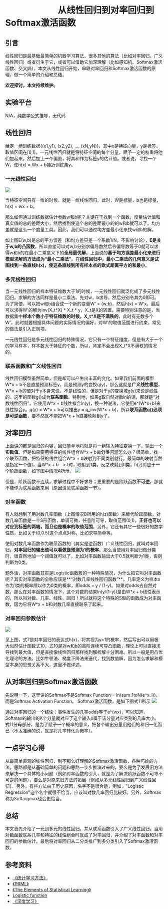 # 　　　　　　从线性回归到对率回归到Softmax激活函数
## 引言

线性回归是最基础最简单的机器学习算法，很多其他的算法（比如对率回归、广义线性回归）或者衍生于它，或者可以借助它加深理解（比如感知机、Softmax激活函数、交叉熵），本文从线性回归开始，串联对率回归和Softmax激活函数的原理，做一个简单的介绍和总结。

**欢迎探讨，本文持续维护。**



## 实验平台

N/A，纯数学公式推导，无代码



## 线性回归

给定一组训练数据{(x1,y1), (x2,y2), ..., (xN,yN)}，其中x是特征向量，y是标签，取值区间在[0,1]。一元线性回归就是将特征空间的每个分量，赋予一定的权重将他们加起来，然后加上一个偏置，将其和作为标签y的估计值。或者说，寻找一个W，使h(x) = Wx + b接近训练集y。

### 一元线性回归

![](images/104656.png)

当特征空间只有一维的时候，就是一维线性回归。此时，W是标量，b也是标量，h(x) = wx + b。

那么如何通过训练数据估计参数w和b呢？关键在于找到一个函数，度量估计值和真实值的总的差距大小，然后找到使这个总的差距最小的的w和b就可以了。均方差就是这么一个度量工具。因此，我们可以通过均方差最小化来找w和b的解。

如上图E(w,b)是总的平方误差（和均方差只差一个系数1/N，不影响讨论），**E是关于w,b的凸函数**，所以直接可以对w,b分别求偏导数然后令偏导数等于0就可以求得w和b的在最小二乘意义下的**全局最优解**。上面说的**基于均方误差最小化来进行模型求解的方法成为“最小二乘法”**。在**线性回归中，最小二乘法的几何意义是试图找到一条直线h(x)，使这条直线到所有样本点的欧式距离平方的和最小**。

### 多元线性回归

当一元线性回归的样本特征维数大于1的时候，一元线性回归就泛化成了多元线性回归。求解的方法同样是最小二乘法。先对w，b求导，然后分别令其为0即可。为了简便，可以把w和b组合成一个新的变量W' = (w;b)，然后h(x) = W'x。最后可以求得W'的解为inv(X_t\*X) \* X_t \* y，X_t是X的转置。需要特别注意的是，当数据集中**样本个数小于特征维数的时候，X_t\*X是不满秩的**，此时有无数多个W'，此时就要根据具体问题的实际情况的偏好，对W'的取值范围进行约束，常见的做法是引入正则项。

一元线性回归是多元线性回归的特殊情况，它只有一个特征维度，但是有大于一个的学习样本，样本数大于特征的个数，所以，肯定不会出现X_t\*X不满秩的情况的。

### 联系函数和广义线性回归

线性回归模型虽然简单，但是却可以产生出丰富的变化。如果我们前面的模型W\*x + b不是直接预测标签y，而是预测y的变换g(y)，那么这就是**广义线性模型**，W\*x + b的值对于y本身来说，不是线性的，但是对于y的变换域g(y)来说是线性的。这里的函数g()成为**联系函数**。特别地，如果g取自然对数ln的话，那就是“对数线性回归”，它使用W\*x + b线性拟合ln(y)，换一种说法，它使用e^(W\*x+b)来线性拟合y。g(y) = W\*x + b可以推出y = g_inv(W\*x + b)，所以**联系函数g()必须是可逆函数**，要不然就不能把W\*x + b直接映射到y了。

## 对率回归

上面讲的都是回归的内容，回归简单地将就是将一组输入特征变换一下，输出一个**实数值**。但是如果要用特征的线性组合W\*x + b做**分类**问题怎么办？很简单，找一个联系函数，把特征的线性组合W\*x + b映射到不同类别就行。最简单的映射当然是指定一个值t，当W\*x + b　> t时，映射到1类，反之映射到0类，h(z)对应于一个阶跃函数，如下图中情况A所示。
![](images/132651.png)

但是，阶跃函数不连续，求解过程中不好求导；更重要的是阶跃函数**不可逆**，那就不能作为联系函数来用（原因请见联系函数一节）。

### 对率函数

有人就想到了用对数几率函数（上图情况B所用的h(z)函数）来替代阶跃函数，对数几率函数是一个S形函数，单调可微，任意阶可导，取值范围(0,1)，**正好也可以对应到标签的两端，而且也是概率的取值范围**。另外，它还有其它一些很好的数学性质，比如关于(0,0.5)这个点点对称，比如求导简单等。

使用对数几率函数作为联系函数的（其实是逆函数）广义线性回归，就叫对率回归。**对率回归的输出值可以看做是预测为1的概率**。那么当使用对率回归做分类时，很自然地加一个阈值就可以了，比如对率函数输出大于0.5就判断为1类，否则判断为0类。

题外话，对率函数其实是Logistic函数簇的一种特殊情况，为什么把它叫对率函数呢？其实对率函数的全称应该是**“对数几率线性回归函数”**。几率定义为样本x作为1类的概率除以作为0类的概率，即odds = y / (1-y)。如果对odds去自然对数，那么在对率函数的情况下，这个对数的结果ln(y/(1-y))是由W\*x + b线性表示的，所以叫对数、几率、线性、回归！所以就将这个特殊的S型的函数成为对率函数，因为它将W\*x + b和对数几率直接联系了起来。

### 对率回归参数估计
![](images/150909.png)

见上图，式7是对率回归的表达式h(x)，将其视为y=1的概率，然后写出可以用极大似然估计函数式10。式10是对w和b的高阶连续可导凸函数，理论上可以直接求导找到最大值，但是直接像线性回归那样找到解析解十分困难。所以一般是用凸优化理论的方法，比如牛顿法、梯度下降法来迭代，找到数值解，因为怎么求解和模型本身的思想关系不大，这里不做详述。


## 从对率回归到Softmax激活函数
先说明一下，这里讲的Softmax不是Softmax Function = ln(sum_1toN(e^x_i))，而是Softmax Activation Function。
Softmax激活函数，是如下图式11所示
![](images/175045.png)

通过对率回归的一个结论：事件发生的几率odds等于e^(wx)，可以知道，Softmax的输出的K个分量就对应了这个输入x属于该分量对应类别的几率大小。式11分母部分，是为了赋予一个概率的意义，把各个输出分量用他们的和归一化而已（不太准确的说，就是将几率转化为概率）。

## 一点学习心得

从最简单直观的线性回归，到不那么好理解的Softmax激活函数，各种巧妙的方法，思路都是从基础简单的问题和思路一步步推演过来的，要么是为了发展旧方法来解决一个具体的小问题（例如对率函数的引入，就是为了解决阶跃函数不可导不可逆的问题），要么是对原来旧方法的拓展（例如从多元线性回归到广义线性回归）。另外，有些方法由于历史原因，名字不是很合适，例如，"Logistic Regression"这个名字就很不恰当，应该叫对数几率回归比较好。另外，Softmax称为Softargmax也会更恰当。

## 总结

本文首先介绍了一元到多元的线性回归，并从联系函数引入了广义线性回归。当用对数函数联系几率和特征的线性组合时就成了对率回归，并介绍了对率函数和对率回归的参数估计。最后将对率回归从二分类推广到多分类引入了Softmax激活函数。

## 参考资料

+ [《统计学习方法》](https://book.douban.com/subject/10590856/)
+ [《PRML》](https://www.douban.com/group/471521/)
+ [《The Elements of Statistical Learning》](https://book.douban.com/subject/3294335/)
+ [Logistic function](https://en.wikipedia.org/wiki/Logistic_function#cite_note-4)
+ [《深度学习》](https://book.douban.com/subject/27087503/)
